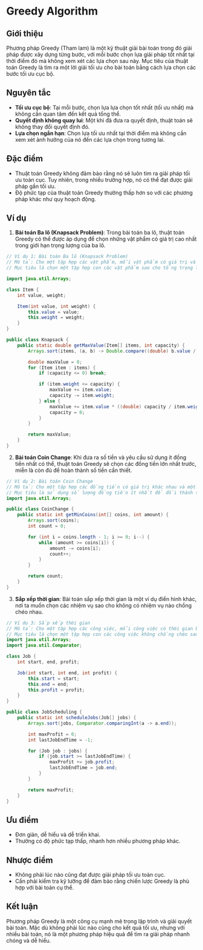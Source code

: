 # Greedy Algorithm

## Giới thiệu
Phương pháp Greedy (Tham lam) là một kỹ thuật giải bài toán trong đó giải pháp được xây dựng từng bước, với mỗi bước chọn lựa giải pháp tốt nhất tại thời điểm đó mà không xem xét các lựa chọn sau này. Mục tiêu của thuật toán Greedy là tìm ra một lời giải tối ưu cho bài toán bằng cách lựa chọn các bước tối ưu cục bộ.

## Nguyên tắc
- **Tối ưu cục bộ**: Tại mỗi bước, chọn lựa lựa chọn tốt nhất (tối ưu nhất) mà không cần quan tâm đến kết quả tổng thể.
- **Quyết định không quay lui**: Một khi đã đưa ra quyết định, thuật toán sẽ không thay đổi quyết định đó.
- **Lựa chọn ngắn hạn**: Chọn lựa tối ưu nhất tại thời điểm mà không cần xem xét ảnh hưởng của nó đến các lựa chọn trong tương lai.

## Đặc điểm
- Thuật toán Greedy không đảm bảo rằng nó sẽ luôn tìm ra giải pháp tối ưu toàn cục. Tuy nhiên, trong nhiều trường hợp, nó có thể đạt được giải pháp gần tối ưu.
- Độ phức tạp của thuật toán Greedy thường thấp hơn so với các phương pháp khác như quy hoạch động.

## Ví dụ
1. **Bài toán Ba lô (Knapsack Problem)**: Trong bài toán ba lô, thuật toán Greedy có thể được áp dụng để chọn những vật phẩm có giá trị cao nhất trong giới hạn trọng lượng của ba lô.

```java
// Ví dụ 1: Bài toán Ba lô (Knapsack Problem)
// Mô tả: Cho một tập hợp các vật phẩm, mỗi vật phẩm có giá trị và trọng lượng. 
// Mục tiêu là chọn một tập hợp con các vật phẩm sao cho tổng trọng lượng không vượt quá dung tích của ba lô và tổng giá trị là lớn nhất.

import java.util.Arrays;

class Item {
    int value, weight;

    Item(int value, int weight) {
        this.value = value;
        this.weight = weight;
    }
}

public class Knapsack {
    public static double getMaxValue(Item[] items, int capacity) {
        Arrays.sort(items, (a, b) -> Double.compare((double) b.value / b.weight, (double) a.value / a.weight));

        double maxValue = 0;
        for (Item item : items) {
            if (capacity <= 0) break;

            if (item.weight <= capacity) {
                maxValue += item.value;
                capacity -= item.weight;
            } else {
                maxValue += item.value * ((double) capacity / item.weight);
                capacity = 0;
            }
        }

        return maxValue;
    }
}
```
   
2. **Bài toán Coin Change**: Khi đưa ra số tiền và yêu cầu sử dụng ít đồng tiền nhất có thể, thuật toán Greedy sẽ chọn các đồng tiền lớn nhất trước, miễn là còn đủ để hoàn thành số tiền cần thiết.

```java
// Ví dụ 2: Bài toán Coin Change
// Mô tả: Cho một tập hợp các đồng tiền có giá trị khác nhau và một số tiền cần đổi. 
// Mục tiêu là sử dụng số lượng đồng tiền ít nhất để đổi thành số tiền đó.
import java.util.Arrays;

public class CoinChange {
    public static int getMinCoins(int[] coins, int amount) {
        Arrays.sort(coins);
        int count = 0;

        for (int i = coins.length - 1; i >= 0; i--) {
            while (amount >= coins[i]) {
                amount -= coins[i];
                count++;
            }
        }

        return count;
    }
}
```

3. **Sắp xếp thời gian**: Bài toán sắp xếp thời gian là một ví dụ điển hình khác, nơi ta muốn chọn các nhiệm vụ sao cho không có nhiệm vụ nào chồng chéo nhau.

```java
// Ví dụ 3: Sắp xếp thời gian
// Mô tả: Cho một tập hợp các công việc, mỗi công việc có thời gian bắt đầu, thời gian kết thúc và lợi nhuận. 
// Mục tiêu là chọn một tập hợp con các công việc không chồng chéo sao cho tổng lợi nhuận là lớn nhất.
import java.util.Arrays;
import java.util.Comparator;

class Job {
    int start, end, profit;

    Job(int start, int end, int profit) {
        this.start = start;
        this.end = end;
        this.profit = profit;
    }
}

public class JobScheduling {
    public static int scheduleJobs(Job[] jobs) {
        Arrays.sort(jobs, Comparator.comparingInt(a -> a.end));

        int maxProfit = 0;
        int lastJobEndTime = -1;

        for (Job job : jobs) {
            if (job.start >= lastJobEndTime) {
                maxProfit += job.profit;
                lastJobEndTime = job.end;
            }
        }

        return maxProfit;
    }
}
```

## Ưu điểm
- Đơn giản, dễ hiểu và dễ triển khai.
- Thường có độ phức tạp thấp, nhanh hơn nhiều phương pháp khác.
  
## Nhược điểm
- Không phải lúc nào cũng đạt được giải pháp tối ưu toàn cục.
- Cần phải kiểm tra kỹ lưỡng để đảm bảo rằng chiến lược Greedy là phù hợp với bài toán cụ thể.

## Kết luận
Phương pháp Greedy là một công cụ mạnh mẽ trong lập trình và giải quyết bài toán. Mặc dù không phải lúc nào cũng cho kết quả tối ưu, nhưng với nhiều bài toán, nó là một phương pháp hiệu quả để tìm ra giải pháp nhanh chóng và dễ hiểu.
